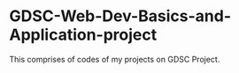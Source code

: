 # GDSC-Web-Dev-Basics-and-Application-project
This comprises of codes of my projects on GDSC Project.
